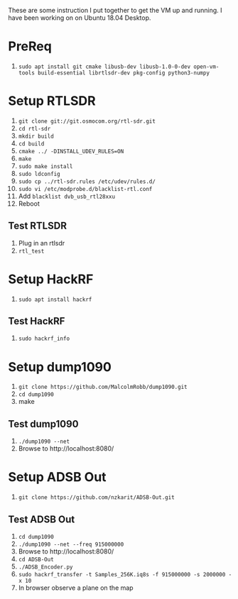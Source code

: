 These are some instruction I put together to get the VM up and running. I have been working on on Ubuntu 18.04 Desktop.

# PreReq
1. `sudo apt install git cmake libusb-dev libusb-1.0-0-dev open-vm-tools build-essential librtlsdr-dev pkg-config python3-numpy`

# Setup RTLSDR
1. `git clone git://git.osmocom.org/rtl-sdr.git`
1. `cd rtl-sdr`
1. `mkdir build`
1. `cd build`
1. `cmake ../ -DINSTALL_UDEV_RULES=ON`
1. `make`
1. `sudo make install`
1. `sudo ldconfig`
1. `sudo cp ../rtl-sdr.rules /etc/udev/rules.d/`
1. `sudo vi /etc/modprobe.d/blacklist-rtl.conf`
1. Add `blacklist dvb_usb_rtl28xxu`
1. Reboot

## Test RTLSDR
1. Plug in an rtlsdr
1. `rtl_test`

# Setup HackRF
1. `sudo apt install hackrf`

## Test HackRF
1. `sudo hackrf_info`

# Setup dump1090
1. `git clone https://github.com/MalcolmRobb/dump1090.git`
1. `cd dump1090`
1. make

## Test dump1090
1. `./dump1090 --net`
1. Browse to http://localhost:8080/

# Setup ADSB Out
1. `git clone https://github.com/nzkarit/ADSB-Out.git`


## Test ADSB Out
1. `cd dump1090`
1. `./dump1090 --net --freq 915000000`
1. Browse to http://localhost:8080/
1. `cd ADSB-Out`
1. `./ADSB_Encoder.py`
1. `sudo hackrf_transfer -t Samples_256K.iq8s -f 915000000 -s 2000000 -x 10`
1. In browser observe a plane on the map
